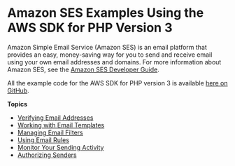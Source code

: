 # Amazon SES Examples Using the AWS SDK for PHP Version 3<a name="ses-examples"></a>

Amazon Simple Email Service \(Amazon SES\) is an email platform that provides an easy, money\-saving way for you to send and receive email using your own email addresses and domains\. For more information about Amazon SES, see the [Amazon SES Developer Guide](https://docs.aws.amazon.com/ses/latest/DeveloperGuide/)\.

All the example code for the AWS SDK for PHP version 3 is available [here on GitHub](https://github.com/awsdocs/aws-doc-sdk-examples/tree/master/php/example_code)\.

**Topics**
+ [Verifying Email Addresses](ses-verify.md)
+ [Working with Email Templates](ses-template.md)
+ [Managing Email Filters](ses-filters.md)
+ [Using Email Rules](ses-rules.md)
+ [Monitor Your Sending Activity](ses-send-email.md)
+ [Authorizing Senders](ses-sender-policy.md)